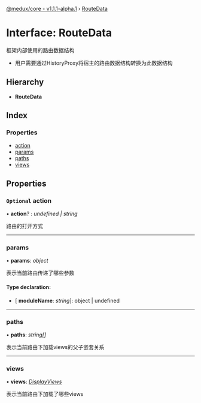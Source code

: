 [@medux/core - v1.1.1-alpha.1](../README.md) › [RouteData](routedata.md)

# Interface: RouteData

框架内部使用的路由数据结构
- 用户需要通过HistoryProxy将宿主的路由数据结构转换为此数据结构

## Hierarchy

* **RouteData**

## Index

### Properties

* [action](routedata.md#optional-action)
* [params](routedata.md#params)
* [paths](routedata.md#paths)
* [views](routedata.md#views)

## Properties

### `Optional` action

• **action**? : *undefined | string*

路由的打开方式

___

###  params

• **params**: *object*

表示当前路由传递了哪些参数

#### Type declaration:

* \[ **moduleName**: *string*\]: object | undefined

___

###  paths

• **paths**: *string[]*

表示当前路由下加载views的父子嵌套关系

___

###  views

• **views**: *[DisplayViews](displayviews.md)*

表示当前路由下加载了哪些views
